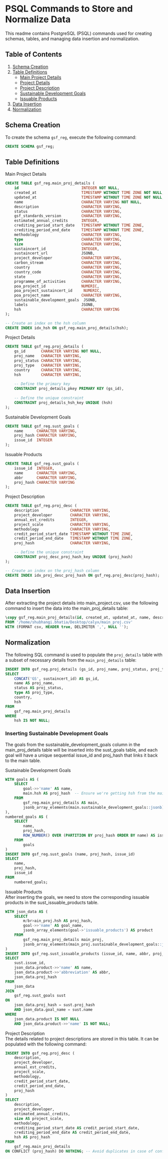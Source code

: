 # PSQL Commands to Store and Normalize Data

This readme contains PostgreSQL (PSQL) commands used for creating schemas, tables, and managing data insertion and normalization.

## Table of Contents
1. [Schema Creation](#schema-creation)
2. [Table Definitions](#table-definitions)
   - [Main Project Details](#main-project-details)
   - [Project Details](#project-details)
   - [Project Description](#project-description)
   - [Sustainable Development Goals](#sustainable-development-goals)
   - [Issuable Products](#issuable-products)
3. [Data Insertion](#data-insertion)
4. [Normalization](#normalization)

## Schema Creation

To create the schema `gsf_reg`, execute the following command:

```sql
CREATE SCHEMA gsf_reg;
```

## Table Definitions

Main Project Details

```sql
CREATE TABLE gsf_reg.main_proj_details (
    id                            INTEGER NOT NULL,
    created_at                    TIMESTAMP WITHOUT TIME ZONE NOT NULL,
    updated_at                    TIMESTAMP WITHOUT TIME ZONE NOT NULL,
    name                          CHARACTER VARYING NOT NULL,
    description                   CHARACTER VARYING,
    status                        CHARACTER VARYING,
    gsf_standards_version         CHARACTER VARYING,
    estimated_annual_credits      INTEGER,
    crediting_period_start_date   TIMESTAMP WITHOUT TIME ZONE,
    crediting_period_end_date     TIMESTAMP WITHOUT TIME ZONE,
    methodology                   CHARACTER VARYING,
    type                          CHARACTER VARYING,
    size                          CHARACTER VARYING,
    sustaincert_id                INTEGER,
    sustaincert_url               JSONB,
    project_developer             CHARACTER VARYING,
    carbon_stream                 CHARACTER VARYING,
    country                       CHARACTER VARYING,
    country_code                  CHARACTER VARYING,
    state                         CHARACTER VARYING,
    programme_of_activities       CHARACTER VARYING,
    poa_project_id                NUMERIC,
    poa_project_sustaincert_id     NUMERIC,
    poa_project_name              CHARACTER VARYING,
    sustainable_development_goals  JSONB,
    labels                        JSONB,
    hsh                           CHARACTER VARYING
);

-- Create an index on the hsh column
CREATE INDEX idx_hsh ON gsf_reg.main_proj_details(hsh);
```
Project Details

```sql
CREATE TABLE gsf_reg.proj_details (
    gs_id       CHARACTER VARYING NOT NULL,
    proj_name   CHARACTER VARYING,
    proj_status CHARACTER VARYING,
    proj_type   CHARACTER VARYING,
    country     CHARACTER VARYING,
    hsh         CHARACTER VARYING,
    
    -- Define the primary key
    CONSTRAINT proj_details_pkey PRIMARY KEY (gs_id),
    
    -- Define the unique constraint
    CONSTRAINT proj_details_hsh_key UNIQUE (hsh)
);
```
Sustainable Development Goals

```sql
CREATE TABLE gsf_reg.sust_goals (
    name      CHARACTER VARYING,
    proj_hash CHARACTER VARYING,
    issue_id  INTEGER
);
```
Issuable Products

```sql
CREATE TABLE gsf_reg.sust_goals (
    issue_id  INTEGER,
    name      CHARACTER VARYING,
    abbr      CHARACTER VARYING,
    proj_hash CHARACTER VARYING
);
```
Project Description

```sql
CREATE TABLE gsf_reg.proj_desc (
    description              CHARACTER VARYING,
    project_developer        CHARACTER VARYING,
    annual_est_credits       INTEGER,
    project_scale            CHARACTER VARYING,
    methodology              CHARACTER VARYING,
    credit_period_start_date TIMESTAMP WITHOUT TIME ZONE,
    credit_period_end_date   TIMESTAMP WITHOUT TIME ZONE,
    proj_hash                CHARACTER VARYING,

    -- Define the unique constraint
    CONSTRAINT proj_desc_proj_hash_key UNIQUE (proj_hash)
);

-- Create an index on the proj_hash column
CREATE INDEX idx_proj_desc_proj_hash ON gsf_reg.proj_desc(proj_hash);
```

## Data Insertion

After extracting the project details into main_project.csv, use the following command to insert the data into the main_proj_details table:

```sql
\copy gsf_reg.main_proj_details(id, created_at, updated_at, name, description, status, gsf_standards_version, estimated_annual_credits, crediting_period_start_date, crediting_period_end_date, methodology, type, size, sustaincert_id, sustaincert_url, project_developer, carbon_stream, country, country_code, state, programme_of_activities, poa_project_id, poa_project_sustaincert_id, poa_project_name, sustainable_development_goals, labels, hsh) 
FROM '/home/shubhangi.bhatia/Desktop/calyx/main_proj.csv' 
WITH (FORMAT csv, HEADER true, DELIMITER ',', NULL '');
```

## Normalization

The following SQL command is used to populate the `proj_details` table with a subset of necessary details from the `main_proj_details` table:

```sql
INSERT INTO gsf_reg.proj_details (gs_id, proj_name, proj_status, proj_type, country, hsh)
SELECT
    CONCAT('GS', sustaincert_id) AS gs_id,
    name AS proj_name,
    status AS proj_status,
    type AS proj_type,
    country,
    hsh
FROM
    gsf_reg.main_proj_details
WHERE
    hsh IS NOT NULL;
```

### Inserting Sustainable Development Goals

The goals from the sustainable_development_goals column in the main_proj_details table will be inserted into the sust_goals table, and each goal will have a unique sequential issue_id and proj_hash that links it back to the main table.

Sustainable Development Goals

```sql
WITH goals AS (
    SELECT
        goal->>'name' AS name,
        main.hsh AS proj_hash  -- Ensure we're getting hsh from the main_proj_details
    FROM
        gsf_reg.main_proj_details AS main,
        jsonb_array_elements(main.sustainable_development_goals::jsonb) AS goal
),
numbered_goals AS (
    SELECT
        name,
        proj_hash,
        ROW_NUMBER() OVER (PARTITION BY proj_hash ORDER BY name) AS issue_id
    FROM
        goals
)
INSERT INTO gsf_reg.sust_goals (name, proj_hash, issue_id)
SELECT
    name,
    proj_hash,
    issue_id
FROM
    numbered_goals;
```
Issuable Products </br> After inserting the goals, we need to store the corresponding issuable products in the sust_issuable_products table.

```sql
WITH json_data AS (
    SELECT
        m/br>ain_proj.hsh AS proj_hash,
        goal->>'name' AS goal_name,
        jsonb_array_elements(goal->'issuable_products') AS product
    FROM
        gsf_reg.main_proj_details main_proj,
        jsonb_array_elements(main_proj.sustainable_development_goals::jsonb) AS goal
)
INSERT INTO gsf_reg.sust_issuable_products (issue_id, name, abbr, proj_hash)
SELECT
    sust.issue_id,
    json_data.product->>'name' AS name,
    json_data.product->>'abbreviation' AS abbr,
    json_data.proj_hash
FROM
    json_data
JOIN
    gsf_reg.sust_goals sust
ON
    json_data.proj_hash = sust.proj_hash
    AND json_data.goal_name = sust.name
WHERE
    json_data.product IS NOT NULL
    AND json_data.product->>'name' IS NOT NULL;
```

Project Description </br> The details related to project descriptions are stored in this table. It can be populated with the following command:

```sql
INSERT INTO gsf_reg.proj_desc (
    description,
    project_developer,
    annual_est_credits,
    project_scale,
    methodology,
    credit_period_start_date,
    credit_period_end_date,
    proj_hash
)
SELECT
    description,
    project_developer,
    estimated_annual_credits,
    size AS project_scale,
    methodology,
    crediting_period_start_date AS credit_period_start_date,
    crediting_period_end_date AS credit_period_end_date,
    hsh AS proj_hash
FROM
    gsf_reg.main_proj_details
ON CONFLICT (proj_hash) DO NOTHING; -- Avoid duplicates in case of conflict
```
